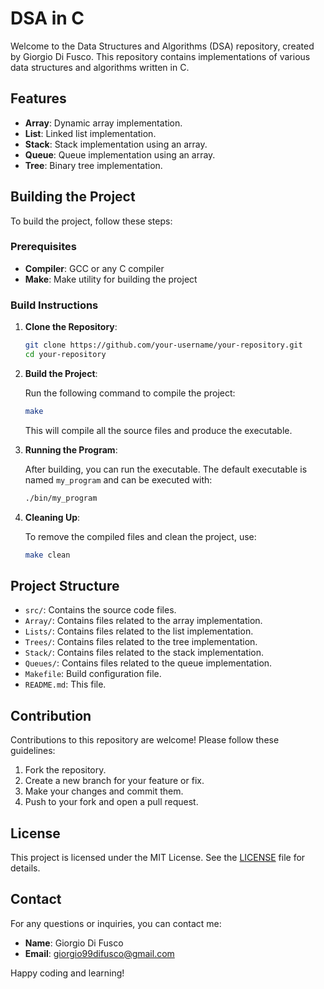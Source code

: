 # DSA in C

Welcome to the Data Structures and Algorithms (DSA) repository, created by Giorgio Di Fusco. This repository contains implementations of various data structures and algorithms written in C.

## Features

- **Array**: Dynamic array implementation.
- **List**: Linked list implementation.
- **Stack**: Stack implementation using an array.
- **Queue**: Queue implementation using an array.
- **Tree**: Binary tree implementation.

## Building the Project

To build the project, follow these steps:

### Prerequisites

- **Compiler**: GCC or any C compiler
- **Make**: Make utility for building the project

### Build Instructions

1. **Clone the Repository**:

    ```sh
    git clone https://github.com/your-username/your-repository.git
    cd your-repository
    ```

2. **Build the Project**:

    Run the following command to compile the project:

    ```sh
    make
    ```

    This will compile all the source files and produce the executable.

3. **Running the Program**:

    After building, you can run the executable. The default executable is named `my_program` and can be executed with:

    ```sh
    ./bin/my_program
    ```

4. **Cleaning Up**:

    To remove the compiled files and clean the project, use:

    ```sh
    make clean
    ```

## Project Structure

- `src/`: Contains the source code files.
- `Array/`: Contains files related to the array implementation.
- `Lists/`: Contains files related to the list implementation.
- `Trees/`: Contains files related to the tree implementation.
- `Stack/`: Contains files related to the stack implementation.
- `Queues/`: Contains files related to the queue implementation.
- `Makefile`: Build configuration file.
- `README.md`: This file.

## Contribution

Contributions to this repository are welcome! Please follow these guidelines:

1. Fork the repository.
2. Create a new branch for your feature or fix.
3. Make your changes and commit them.
4. Push to your fork and open a pull request.

## License

This project is licensed under the MIT License. See the [LICENSE](LICENSE) file for details.

## Contact

For any questions or inquiries, you can contact me:

- **Name**: Giorgio Di Fusco
- **Email**: giorgio99difusco@gmail.com

Happy coding and learning!


